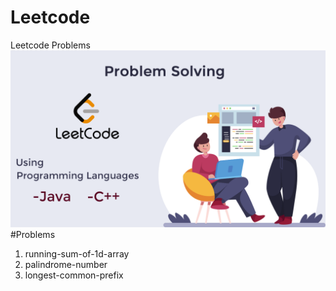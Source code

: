 # Leetcode
Leetcode Problems
![Leetcode ](leetcodeProblems.png)
#Problems
1. running-sum-of-1d-array
2. palindrome-number
3. longest-common-prefix

